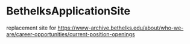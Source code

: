 # BethelksApplicationSite

replacement site for https://www-archive.bethelks.edu/about/who-we-are/career-opportunities/current-position-openings
